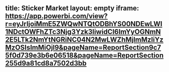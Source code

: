 title: Sticker Market
layout: empty
iframe: https://app.powerbi.com/view?r=eyJrIjoiMmE5ZWQwNTQtODBhYS00NDEwLWI1NDctOWFhZTc3Njg3Yzk3IiwidCI6ImYyOGNmN2E5LTk2NmYtNGRiNC04N2MwLWZhMjlmMzliYzMzOSIsImMiOjl9&pageName=ReportSection9c75f0d739e3b6e06518&pageName=ReportSection255d9a81cd8a7502d3bb
---
